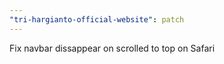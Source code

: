 ```yaml
---
"tri-hargianto-official-website": patch
---
```


Fix navbar dissappear on scrolled to top on Safari
